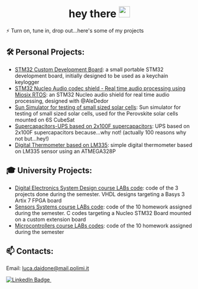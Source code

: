 <div id="header" align="center">
  <h1>
    hey there
    <img src="https://media.giphy.com/media/hvRJCLFzcasrR4ia7z/giphy.gif" width="30px"/>
  </h1>
</div>


⚡ Turn on, tune in, drop out...here's some of my projects

## 🛠 Personal Projects:
- [STM32 Custom Development Board](https://github.com/Luca452/STM32-DevBoard): a small portable STM32 development board, initially designed to be used as a keychain keylogger
- [STM32 Nucleo Audio codec shield - Real time audio processing using Miosix RTOS](https://github.com/Luca452/STM32-DevBoard): an STM32 Nucleo audio shield for real time audio processing, designed with @AleDedor
- [Sun Simulator for testing of small sized solar cells](https://github.com/Luca452/Sun-Simulator): Sun simulator for testing of small sized solar cells, used for the Perovskite solar cells mounted on 6S CubeSat
- [Supercapacitors-UPS based on 2x100F supercapacitors](https://github.com/Luca452/Supercapacitor-UPS): UPS based on 2x100F supercapacitors because...why not! (actually 100 reasons why not but...hey!)
- [Digital Thermometer based on LM335](https://github.com/Luca452/Digital-Thermometer-ATMEGA328P): simple digital thermometer based on LM335 sensor using an ATMEGA328P
  
## 🎓 University Projects:
- [Digital Electronics System Design course LABs code](https://github.com/Luca452/Digital-Electronics-System-Design-LABs): code of the 3 projects done during the semester. VHDL designs targeting a Basys 3 Artix 7 FPGA board
- [Sensors Systems course LABs code](https://github.com/Luca452/Sensors-Systems-LABs): code of the 10 homework assigned during the semester. C codes targeting a Nucleo STM32 Board mounted on a custom extension board
- [Microcontrollers course LABs codes](https://github.com/Luca452/Microcontrollori-LABs): code of the 10 homework assigned during the semester
  
## 📫 Contacts:
Email: luca.daidone@mail.polimi.it
<div id="header" align="left">
    <a href="www.linkedin.com/in/luca-daidone">
      <img src="https://img.shields.io/badge/LinkedIn-blue?style=for-the-badge&logo=linkedin&logoColor=white" alt="LinkedIn Badge"/>
    </a>
    <img src="https://komarev.com/ghpvc/?username=Luca452&style=flat-square&color=blue" alt=""/>
</div>


